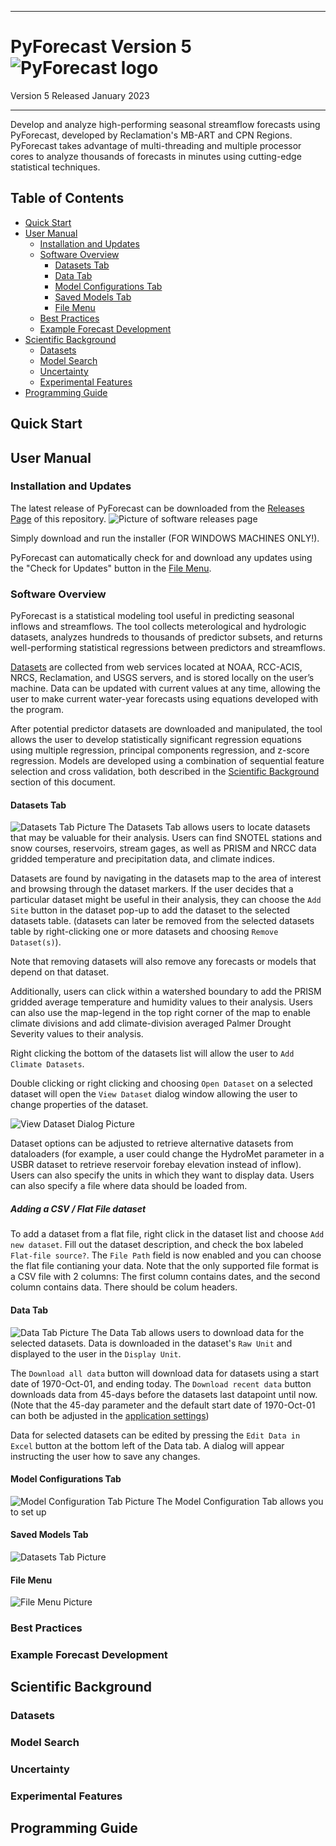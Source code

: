 ***
# PyForecast Version 5 ![PyForecast logo][PF_ICON]
Version 5 Released January 2023
***
Develop and analyze high-performing seasonal streamflow forecasts using PyForecast, developed by Reclamation's MB-ART and CPN Regions. PyForecast takes advantage of multi-threading and multiple processor cores to analyze thousands of forecasts in minutes using cutting-edge statistical techniques.

## Table of Contents
  - [Quick Start](#quick-start)
  - [User Manual](#user-manual)
    - [Installation and Updates]()
    - [Software Overview](#software-overview)
      - [Datasets Tab](#datasets-tab)
      - [Data Tab](#data-tab)
      - [Model Configurations Tab](#model-configurations-tab)
      - [Saved Models Tab](#saved-models-tab)
      - [File Menu](#file-menu)
    - [Best Practices](#best-practices)
    - [Example Forecast Development](#example-forecast-development)
  - [Scientific Background](#scientific-background)
    - [Datasets](#datasets)
    - [Model Search](#model-search)
    - [Uncertainty](#uncertainty)
    - [Experimental Features](#experimental-features)
  - [Programming Guide](#programming-guide)

## Quick Start


## User Manual

### Installation and Updates
The latest release of PyForecast can be downloaded from the [Releases Page](https://github.com/usbr/PyForecast/releases) of this repository. 
![Picture of software releases page][RELEASES_PIC_1]

Simply download and run the installer (FOR WINDOWS MACHINES ONLY!).

PyForecast can automatically check for and download any updates using the "Check for Updates" button in the [File Menu](#file-menu).

### Software Overview
PyForecast is a statistical modeling tool useful in predicting seasonal inflows and streamflows. The tool collects meterological and hydrologic datasets, analyzes hundreds to thousands of predictor subsets, and returns well-performing statistical regressions between predictors and streamflows.

[Datasets](#datasets) are collected from web services located at NOAA, RCC-ACIS, NRCS, Reclamation, and USGS servers, and is stored locally on the user’s machine. Data can be updated with current values at any time, allowing the user to make current water-year forecasts using equations developed with the program.

After potential predictor datasets are downloaded and manipulated, the tool allows the user to develop statistically significant regression equations using multiple regression, principal components regression, and z-score regression. Models are developed using a combination of sequential feature selection and cross validation, both described in the [Scientific Background](#scientific-background) section of this document.

#### Datasets Tab
![Datasets Tab Picture][DATASET_PIC_1]
The Datasets Tab allows users to locate datasets that may be valuable for their analysis. Users can find SNOTEL stations and snow courses, reservoirs, stream gages, as well as PRISM and NRCC data gridded temperature and precipitation data, and climate indices.

Datasets are found by navigating in the datasets map to the area of interest and browsing through the dataset markers. If the user decides that a particular dataset might be useful in their analysis, they can choose the `Add Site` button in the dataset pop-up to add the dataset to the selected datasets table. (datasets can later be removed from the selected datasets table by right-clicking one or more datasets and choosing `Remove Dataset(s)`).

Note that removing datasets will also remove any forecasts or models that depend on that dataset.

Additionally, users can click within a watershed boundary to add the PRISM gridded average temperature and humidity values to their analysis. Users can also use the map-legend in the top right corner of the map to enable climate divisions and add climate-division averaged Palmer Drought Severity values to their analysis.

Right clicking the bottom of the datasets list will allow the user to `Add Climate Datasets`.

Double clicking or right clicking and choosing `Open Dataset` on a selected dataset will open the `View Dataset` dialog window allowing the user to change properties of the dataset.

![View Dataset Dialog Picture][DATASET_PIC_2]

Dataset options can be adjusted to retrieve alternative datasets from dataloaders (for example, a user could change the HydroMet parameter in a USBR dataset to retrieve reservoir forebay elevation instead of inflow). Users can also specify the units in which they want to display data. Users can also specify a file where data should be loaded from. 

##### Adding a CSV / Flat File dataset
To add a dataset from a flat file, right click in the dataset list and choose `Add new dataset`. Fill out the dataset description, and check the box labeled `Flat-file source?`. The `File Path` field is now enabled and you can choose the flat file contianing your data. Note that the only supported file format is a CSV file with 2 columns: The first column contains dates, and the second column contains data. There should be colum headers. 


#### Data Tab
![Data Tab Picture][DATA_PIC_1]
The Data Tab allows users to download data for the selected datasets. Data is downloaded in the dataset's `Raw Unit` and displayed to the user in the `Display Unit`. 

The `Download all data` button will download data for datasets using a start date of 1970-Oct-01, and ending today. The `Download recent data` button downloads data from 45-days before the datasets last datapoint until now. (Note that the 45-day parameter and the default start date of 1970-Oct-01 can both be adjusted in the [application settings](#file-menu))

Data for selected datasets can be edited by pressing the `Edit Data in Excel` button at the bottom left of the Data tab. A dialog will appear instructing the user how to save any changes.

#### Model Configurations Tab
![Model Configuration Tab Picture][MODELCONF_PIC_1]
The Model Configuration Tab allows you to set up 
#### Saved Models Tab
![Datasets Tab Picture][SAVEDMODEL_PIC_1]
#### File Menu
![File Menu Picture][FILEMENU_PIC_1]
### Best Practices
### Example Forecast Development

## Scientific Background
### Datasets
### Model Search
### Uncertainty
### Experimental Features

## Programming Guide
[PF_ICON]: Resources/Icons/AppIcon.ico "PyForecast Logo"
[DATASET_PIC_1]: Documentation/Images/DatasetsTab1.PNG "Datasets Tab"
[DATASET_PIC_2]: Documentation/Images/DatasetsTab2.PNG "Dataset Options"
[DATA_PIC_1]: Documentation/Images/DataTab1.PNG "Data Tab"
[MODELCONF_PIC_1]: Documentation/Images/ModelConfTab1.PNG "Model Configuration Tab"
[SAVEDMODEL_PIC_1]: Documentation/Images/SavedModelTab1.PNG "Saved Models Tab"
[RELEASES_PIC_1]: Documentation/Images/Releases1.PNG "Software Releases Page"
[FILEMENU_PIC_1]: Documentation/Images/FileMenu1.PNG "File Menu"